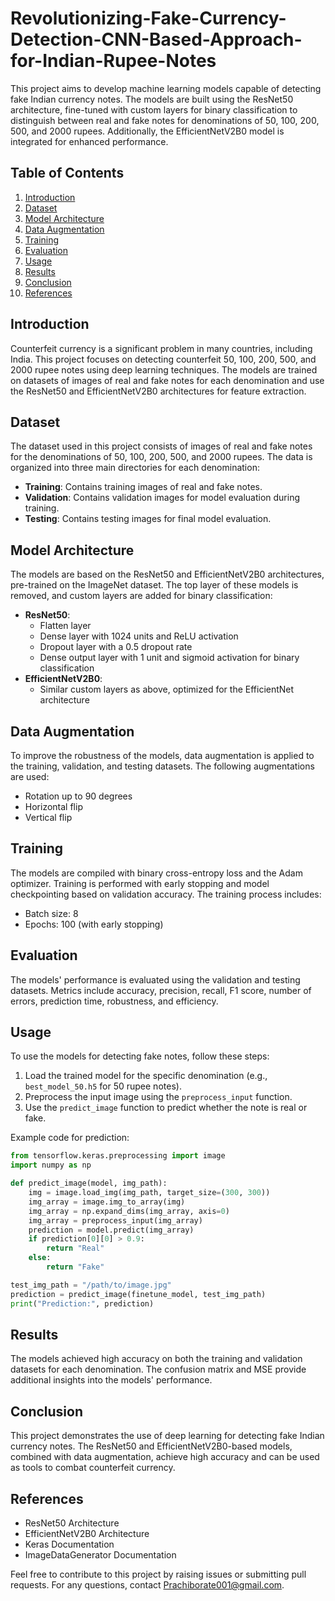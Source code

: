 # Revolutionizing-Fake-Currency-Detection-CNN-Based-Approach-for-Indian-Rupee-Notes

This project aims to develop machine learning models capable of detecting fake Indian currency notes. The models are built using the ResNet50 architecture, fine-tuned with custom layers for binary classification to distinguish between real and fake notes for denominations of 50, 100, 200, 500, and 2000 rupees. Additionally, the EfficientNetV2B0 model is integrated for enhanced performance.

## Table of Contents
1. [Introduction](#introduction)
2. [Dataset](#dataset)
3. [Model Architecture](#model-architecture)
4. [Data Augmentation](#data-augmentation)
5. [Training](#training)
6. [Evaluation](#evaluation)
7. [Usage](#usage)
8. [Results](#results)
9. [Conclusion](#conclusion)
10. [References](#references)

## Introduction
Counterfeit currency is a significant problem in many countries, including India. This project focuses on detecting counterfeit 50, 100, 200, 500, and 2000 rupee notes using deep learning techniques. The models are trained on datasets of images of real and fake notes for each denomination and use the ResNet50 and EfficientNetV2B0 architectures for feature extraction.

## Dataset
The dataset used in this project consists of images of real and fake notes for the denominations of 50, 100, 200, 500, and 2000 rupees. The data is organized into three main directories for each denomination:
- **Training**: Contains training images of real and fake notes.
- **Validation**: Contains validation images for model evaluation during training.
- **Testing**: Contains testing images for final model evaluation.

## Model Architecture
The models are based on the ResNet50 and EfficientNetV2B0 architectures, pre-trained on the ImageNet dataset. The top layer of these models is removed, and custom layers are added for binary classification:
- **ResNet50**:
  - Flatten layer
  - Dense layer with 1024 units and ReLU activation
  - Dropout layer with a 0.5 dropout rate
  - Dense output layer with 1 unit and sigmoid activation for binary classification
- **EfficientNetV2B0**:
  - Similar custom layers as above, optimized for the EfficientNet architecture

## Data Augmentation
To improve the robustness of the models, data augmentation is applied to the training, validation, and testing datasets. The following augmentations are used:
- Rotation up to 90 degrees
- Horizontal flip
- Vertical flip

## Training
The models are compiled with binary cross-entropy loss and the Adam optimizer. Training is performed with early stopping and model checkpointing based on validation accuracy. The training process includes:
- Batch size: 8
- Epochs: 100 (with early stopping)

## Evaluation
The models' performance is evaluated using the validation and testing datasets. Metrics include accuracy, precision, recall, F1 score, number of errors, prediction time, robustness, and efficiency.

## Usage
To use the models for detecting fake notes, follow these steps:
1. Load the trained model for the specific denomination (e.g., `best_model_50.h5` for 50 rupee notes).
2. Preprocess the input image using the `preprocess_input` function.
3. Use the `predict_image` function to predict whether the note is real or fake.

Example code for prediction:
```python
from tensorflow.keras.preprocessing import image
import numpy as np

def predict_image(model, img_path):
    img = image.load_img(img_path, target_size=(300, 300))
    img_array = image.img_to_array(img)
    img_array = np.expand_dims(img_array, axis=0)
    img_array = preprocess_input(img_array)
    prediction = model.predict(img_array)
    if prediction[0][0] > 0.9:
        return "Real"
    else:
        return "Fake"

test_img_path = "/path/to/image.jpg"
prediction = predict_image(finetune_model, test_img_path)
print("Prediction:", prediction)
```

## Results
The models achieved high accuracy on both the training and validation datasets for each denomination. The confusion matrix and MSE provide additional insights into the models' performance.

## Conclusion
This project demonstrates the use of deep learning for detecting fake Indian currency notes. The ResNet50 and EfficientNetV2B0-based models, combined with data augmentation, achieve high accuracy and can be used as tools to combat counterfeit currency.

## References
- ResNet50 Architecture
- EfficientNetV2B0 Architecture
- Keras Documentation
- ImageDataGenerator Documentation

Feel free to contribute to this project by raising issues or submitting pull requests. For any questions, contact Prachiborate001@gmail.com.
